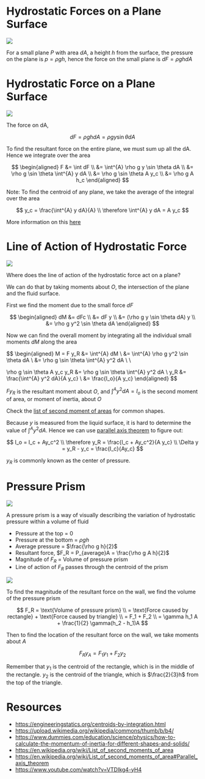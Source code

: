 # Hydrostatic Forces on a Plane Surface

![](https://www.ecourses.ou.edu/ebook/fluids/ch02/sec023/media/d02321.gif)

For a small plane $P$ with area $dA$, a height $h$ from the surface, the pressure on the plane is $p = \rho g h$, hence the force on the small plane is $dF = \rho g h dA$

# Hydrostatic Force on a Plane Surface

![](https://slideplayer.com/slide/15239454/92/images/4/Hydrostatic+Force+on+a+Plane+Surface%3A+General+Case.jpg)

The force on dA,

$$
dF = \rho g h dA = \rho g y \sin \theta dA
$$

To find the resultant force on the entire plane, we must sum up all the dA. Hence we integrate over the area

$$
\begin{aligned}
F &= \int dF \\
&= \int^{A} \rho g y \sin \theta dA \\
&= \rho g \sin \theta \int^{A} y dA \\
&= \rho g \sin \theta A y_c \\
&= \rho g A h_c
\end{aligned}
$$

Note: To find the centroid of any plane, we take the average of the integral over the area

$$
y_c = \frac{\int^{A} y dA}{A} \\
\therefore \int^{A} y dA = A y_c
$$

More information on this [here](https://engineeringstatics.org/centroids-by-integration.html)

# Line of Action of Hydrostatic Force

![](https://www.ecourses.ou.edu/ebook/fluids/ch02/sec023/media/d02321.gif)

Where does the line of action of the hydrostatic force act on a plane?

We can do that by taking moments about $O$, the intersection of the plane and the fluid surface.

First we find the moment due to the small force $dF$

$$
\begin{aligned}
dM &= dFc \\
&= dF y \\
&= (\rho g y \sin \theta dA) y \\
&= \rho g y^2 \sin \theta dA
\end{aligned}
$$

Now we can find the overall moment by integrating all the individual small moments $dM$ along the area

$$
\begin{aligned}
M = F y_R &= \int^{A} dM \\
&= \int^{A} \rho g y^2 \sin \theta dA \\
&= \rho g \sin \theta \int^{A} y^2 dA \\ \\

\rho g \sin \theta A y_c y_R &= \rho g \sin \theta \int^{A} y^2 dA \\
y_R &= \frac{\int^{A} y^2 dA}{A y_c} \\
&= \frac{I_o}{A y_c}
\end{aligned}
$$

$F y_R$ is the resultant moment about $O$, and $\int^{A} y^2 dA = I_o$ is the second moment of area, or moment of inertia, about $O$

Check the [list of second moment of areas](https://en.wikipedia.org/wiki/List_of_second_moments_of_area) for common shapes.

Because $y$ is measured from the liquid surface, it is hard to determine the value of $\int^{A} y^2 dA$. Hence we can use [parallel axis theorem](https://en.wikipedia.org/wiki/List_of_second_moments_of_area#Parallel_axis_theorem) to figure out:

$$
I_o = I_c + Ay_c^2 \\
\therefore y_R = \frac{I_c + Ay_c^2}{A y_c} \\
\Delta y = y_R - y_c = \frac{I_c}{Ay_c}
$$

$y_R$ is commonly known as the center of pressure.

# Pressure Prism

![](https://upload.wikimedia.org/wikipedia/commons/thumb/b/b4/Typical_Pressure_Prism.jpg/220px-Typical_Pressure_Prism.jpg)

A pressure prism is a way of visually describing the variation of hydrostatic pressure within a volume of fluid

-   Pressure at the top = 0
-   Pressure at the bottom = $\rho g h$
-   Average pressure = $\frac{\rho g h}{2}$
-   Resultant force, $F_R = P_{average}A = \frac{\rho g A h}{2}$
-   Magnitude of $F_R$ = Volume of pressure prism
-   Line of action of $F_R$ passes through the centroid of the prism

![](https://slideplayer.com/slide/1732756/7/images/12/Pressure+Prism%3A+Submerged+Vertical+Wall.jpg)

To find the magnitude of the resultant force on the wall, we find the volume of the pressure prism

$$
F_R = \text{Volume of pressure prism} \\
= \text{Force caused by rectangle} + \text{Force caused by triangle} \\
= F_1 + F_2 \\
= \gamma h_1 A + \frac{1}{2} \gamma(h_2 - h_1)A
$$

Then to find the location of the resultant force on the wall, we take moments about $A$

$$
F_R y_A = F_1 y_1 + F_2 y_2
$$

Remember that $y_1$ is the centroid of the rectangle, which is in the middle of the rectangle. $y_2$ is the centroid of the triangle, which is $\frac{2}{3}h$ from the top of the triangle.

# Resources

-   https://engineeringstatics.org/centroids-by-integration.html
-   https://upload.wikimedia.org/wikipedia/commons/thumb/b/b4/
-   https://www.dummies.com/education/science/physics/how-to-calculate-the-momentum-of-inertia-for-different-shapes-and-solids/
-   https://en.wikipedia.org/wiki/List_of_second_moments_of_area
-   https://en.wikipedia.org/wiki/List_of_second_moments_of_area#Parallel_axis_theorem
-   https://www.youtube.com/watch?v=VTDIkg4-yH4
